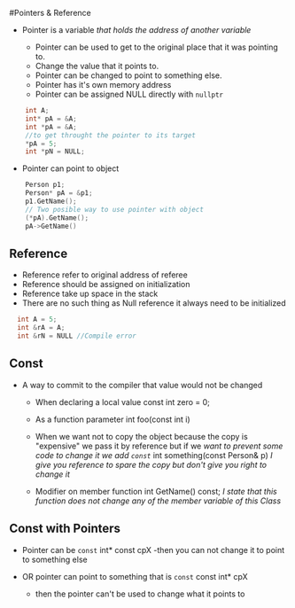 #Pointers & Reference

* Pointer is a variable _that holds the address of another variable_

  - Pointer can be used to get to the original place that it was pointing to.
  - Change the value that it points to.
  - Pointer can be changed to point to something else.
  - Pointer has it's own memory address
  - Pointer can be assigned NULL directly with `nullptr`


```c++
    int A;
    int* pA = &A;
    int *pA = &A;
    //to get throught the pointer to its target
    *pA = 5;
    int *pN = NULL;

```
  - Pointer can point to object
```c++
    Person p1;
    Person* pA = &p1;
    p1.GetName();
    // Two posible way to use pointer with object
    (*pA).GetName();
    pA->GetName()
```

## Reference

* Reference refer to original address of referee
* Reference should be assigned on initialization
* Reference take up space in the stack
* There are no such thing as Null reference it always need to be initialized
```c++
  int A = 5;
  int &rA = A;
  int &rN = NULL //Compile error
```
## Const

* A way to commit to the compiler that value would not be changed
  - When declaring a local value
    const int zero = 0;
  - As a function parameter
    int foo(const int i)

  - When we want not to copy the object because the copy is "expensive" we pass it by reference but if we _want to prevent some code to change it we add `const`_
    int something(const Person& p)
*I give you reference to spare the copy but don't give you right to change it*

  - Modifier on member function
    int GetName() const;
*I state that this function does not change any of the member variable of this Class*

## Const with Pointers

* Pointer can be `const`
    int* const cpX
  -then you can not change it to point to something else

* OR pointer can point to something that is `const`
    const int* cpX
  - then the pointer can't be used to change what it points to




